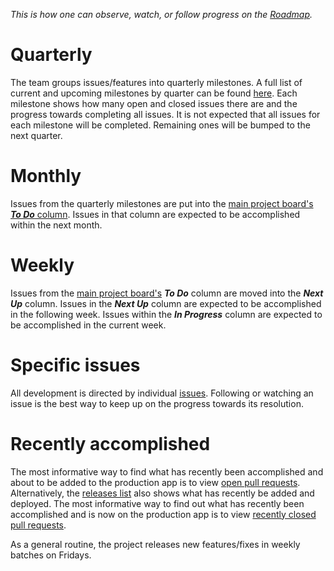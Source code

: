 _This is how one can observe, watch, or follow progress on the [Roadmap](https://github.com/OpenTechFund/opentech.fund/wiki/Roadmap)._

# Quarterly 
The team groups issues/features into quarterly milestones. A full list of current and upcoming milestones by quarter can be found [here](https://github.com/OpenTechFund/opentech.fund/milestones). Each milestone shows how many open and closed issues there are and the progress towards completing all issues. It is not expected that all issues for each milestone will be completed. Remaining ones will be bumped to the next quarter.

# Monthly
Issues from the quarterly milestones are put into the [main project board's _**To Do**_ column](https://github.com/OpenTechFund/opentech.fund/projects/2). Issues in that column are expected to be accomplished within the next month.

# Weekly
Issues from the [main project board's](https://github.com/OpenTechFund/opentech.fund/projects/2) _**To Do**_ column are moved into the _**Next Up**_ column. Issues in the _**Next Up**_ column are expected to be accomplished in the following week. Issues within the _**In Progress**_ column are expected to be accomplished in the current week.

# Specific issues
All development is directed by individual [issues](https://github.com/OpenTechFund/opentech.fund/issues). Following or watching an issue is the best way to keep up on the progress towards its resolution.

# Recently accomplished
The most informative way to find what has recently been accomplished and about to be added to the production app is to view [open pull requests](https://github.com/OpenTechFund/opentech.fund/pulls?q=is%3Aopen+is%3Apr). Alternatively, the [releases list](https://github.com/OpenTechFund/opentech.fund/releases) also shows what has recently be added and deployed. The most informative way to find out what has recently been accomplished and is now on the production app is to view [recently closed pull requests](https://github.com/OpenTechFund/opentech.fund/pulls?q=is%3Apr+is%3Aclosed).

As a general routine, the project releases new features/fixes in weekly batches on Fridays.